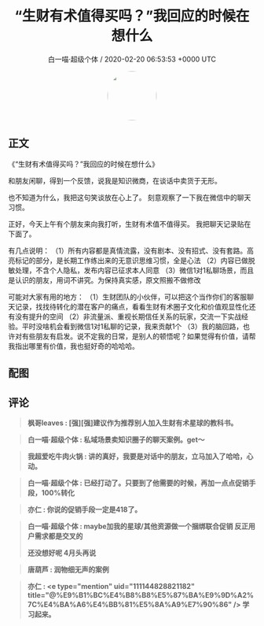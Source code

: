 <h1 align="center">“生财有术值得买吗？”我回应的时候在想什么</h1>
<p align="center">
    <a>白一喵·超级个体 / 2020-02-20 06:53:53 &#43;0000 UTC</a>
</p>

<div align="center">
    <img src="https://images.zsxq.com/FrhfOUekGDKoZb1ahsi1SyZ_2Sb6?e=1590940799&amp;token=kIxbL07-8jAj8w1n4s9zv64FuZZNEATmlU_Vm6zD:C7sBILrdfJQd5kG85JKTUn_sj2o=" width="100" height="100" style="border:1px solid;border-radius:50%; color:#ffffff"/>
</div>

## 正文

<div>
 
 《“生财有术值得买吗？”我回应的时候在想什么》

和朋友闲聊，得到一个反馈，说我是知识微商，在谈话中卖货于无形。

也不知道为什么，我把这句笑谈放在心上了。
刻意观察了一下我在微信中的聊天习惯。

正好，今天上午有个朋友来向我打听，生财有术值不值得买。
我把聊天记录贴在下面了。

有几点说明：
（1）所有内容都是真情流露，没有剧本、没有招式、没有套路。高亮标记的部分，是长期工作练出来的无意识思维习惯，全是心法
（2）内容已做脱敏处理，不含个人隐私，发布内容已征求本人同意
（3）微信1对1私聊场景，而且是认识的朋友，用词不讲究。为保持真实感，原文照搬不做修改

可能对大家有用的地方：
（1）生财团队的小伙伴，可以把这个当作你们的客服聊天记录，找找待转化的潜在客户的痛点，看看生财有术圈子文化和价值观显性化还有没有提升的空间
（2）非流量派、重视长期信任关系的玩家，交流一下实战经验。平时没啥机会看到微信1对1私聊的记录，我来贡献1个
（3）我的脑回路，也许对有些朋友有启发。说不定我的日常，是别人的顿悟呢？如果觉得有价值，请帮我指出哪里有价值，我也挺好奇的哈哈哈。
</div>

## 配图
<div class="image" align="center">

</div>

## 评论

<div align="left">
<div>

<blockquote >
<span> <strong>枫哥leaves : [强][强]建议作为推荐别人加入生财有术星球的教科书。 </strong></span>
</blockquote>

<blockquote >
<span> <strong>白一喵·超级个体 : 私域场景卖知识圈子的聊天案例。get～ </strong></span>
</blockquote>

<blockquote >
<span> <strong>我超爱吃牛肉火锅 : 讲的真好，我要是对话中的朋友，立马加入了哈哈，心动。 </strong></span>
</blockquote>

<blockquote >
<span> <strong>白一喵·超级个体 : 已经打动了。只要到了他需要的时候，再加一点点促销手段，100%转化 </strong></span>
</blockquote>

<blockquote >
<span> <strong>亦仁 : 你说的促销手段一定是418了。 </strong></span>
</blockquote>

<blockquote >
<span> <strong>白一喵·超级个体 : maybe加我的星球/其他资源做一个捆绑联合促销
反正用户需求都是交叉的

还没想好呢 4月头再说 </strong></span>
</blockquote>

<blockquote >
<span> <strong>唐葫芦 : 润物细无声的案例 </strong></span>
</blockquote>

<blockquote >
<span> <strong>亦仁 : &lt;e type=&#34;mention&#34; uid=&#34;111144828821182&#34; title=&#34;@%E9%B1%BC%E4%B8%B8%E5%87%BA%E9%9D%A2%7C%E4%BA%A6%E4%BB%81%E5%8A%A9%E7%90%86&#34; /&gt; 学习起来。 </strong></span>
</blockquote>

</div>
</div>